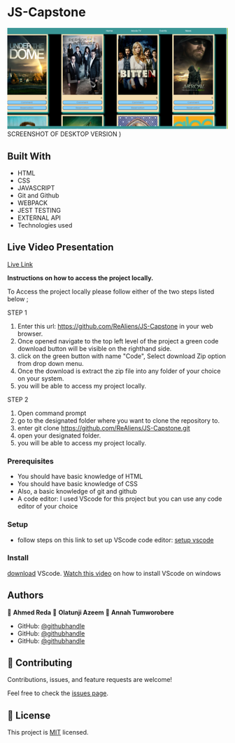 # JS-Capstone

![screenshot](src\image\Capture.PNG)SCREENSHOT OF DESKTOP VERSION )

## Built With

- HTML
- CSS
- JAVASCRIPT
- Git and Github
- WEBPACK
- JEST TESTING
- EXTERNAL API
- Technologies used

## Live Video Presentation

[Live Link](https://drive.google.com/file/d/1ZAS5-ER1gAaVitDApSL0dUstWmT3Uplu/view?usp=sharing)




**Instructions on how to access the project locally.**

 To Access the project locally please follow either of the two steps listed below ;

STEP 1
1. Enter this url:  https://github.com/ReAliens/JS-Capstone in your web browser.
2. Once opened navigate to the top left level of the project a green code download button will be visible on the righthand side.
3. click on the green button with name "Code", Select download Zip option from drop down menu.
4. Once the download is extract the zip file into any folder of your choice on your system.
5. you will be able to access my project locally.

STEP 2
1. Open command prompt
2. go to the designated folder where you want to clone the repository to.
3. enter  git clone https://github.com/ReAliens/JS-Capstone.git
4. open your designated folder.
5. you will be able to access my project locally.


### Prerequisites
- You should have basic knowledge of HTML
- You should have basic knowledge of CSS
- Also, a basic knowledge of git and github
- A code editor: I used VScode for this project but you can use any code editor of your choice

### Setup
- follow steps on this link to set up VScode code editor: [setup vscode](https://www.freecodecamp.org/news/how-to-set-up-vs-code-for-web-development/)

### Install
[download](https://code.visualstudio.com/download) VScode.
[Watch this video](https://www.youtube.com/watch?v=MlIzFUI1QGA) on how to install VScode on windows

## Authors

👤 **Ahmed Reda**
👤 **Olatunji Azeem**
👤 **Annah Tumworobere**
 

- GitHub: [@githubhandle](https://github.com/zemola)
- GitHub: [@githubhandle](https://github.com/ReAliens)
- GitHub: [@githubhandle](https://github.com/Tumworobere)




## 🤝 Contributing

Contributions, issues, and feature requests are welcome!

Feel free to check the [issues page](../../issues/).



## 📝 License

This project is [MIT](./MIT.md) licensed.
